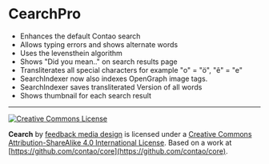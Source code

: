 CearchPro
=========

* Enhances the default Contao search
* Allows typing errors and shows alternate words
* Uses the levensthein algorithm 
* Shows "Did you mean.." on search results page
* Transliterates all special characters for example "o" = "ö", "ê" = "e"
* SearchIndexer now also indexes OpenGraph image tags.
* SearchIndexer saves transliterated Version of all words
* Shows thumbnail for each search result


------

[![Creative Commons License](https://i.creativecommons.org/l/by-sa/4.0/88x31.png)](http://creativecommons.org/licenses/by-sa/4.0/)

<span xmlns:dct="http://purl.org/dc/terms/" property="dct:title">**Cearch**</span> by [feedback media design](https://github.com/feedbackmedia/cearch/) is licensed under a [Creative Commons Attribution-ShareAlike 4.0 International License](http://creativecommons.org/licenses/by-sa/4.0/). Based on a work at [https://github.com/contao/core](https://github.com/contao/core).
